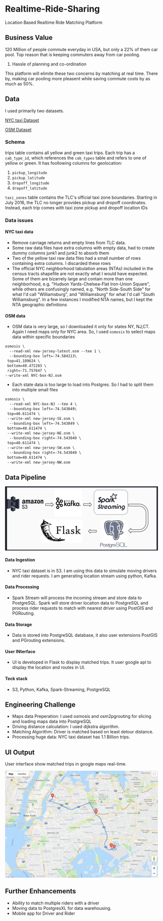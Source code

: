 # Realtime-Ride-Sharing
Location Based Realtime Ride Matching Platform

## Business Value

120 Million of people commute everyday in USA, but only a 22% of them car pool. 
Top reason that is keeping commuters away from car pooling.

1. Hassle of planning and co-ordination

This platform will elimite these two concerns by matching at real time. There by, making car pooling more pleasent while saving commute costs by as much as 50%. 

## Data

I used primarily two datasets.

[NYC taxi Dataset](https://registry.opendata.aws/nyc-tlc-trip-records-pds/)

[OSM Dataset](http://download.geofabrik.de/north-america.html)


### Schema

trips table contains all yellow and green taxi trips. Each trip has a `cab_type_id`, which references the `cab_types` table and refers to one of yellow or green. 
It has foollowing columns for geolocation:

1. `pickup_longitude`
2. `pickup_latitude`
3. `dropoff_longitude`
4. `dropoff_latitude`

`taxi_zones` table contains the TLC's official taxi zone boundaries. Starting in July 2016, the TLC no longer provides pickup and dropoff coordinates. Instead, each trip comes with taxi zone pickup and dropoff location IDs

### Data issues

#### NYC taxi data
* Remove carriage returns and empty lines from TLC data. 
* Some raw data files have extra columns with empty data, had to create dummy columns junk1 and junk2 to absorb them
* Two of the yellow taxi raw data files had a small number of rows containing extra columns. I discarded these rows
* The official NYC neighborhood tabulation areas (NTAs) included in the census tracts shapefile are not exactly what I would have expected. Some of them are bizarrely large and contain more than one neighborhood, e.g. "Hudson Yards-Chelsea-Flat Iron-Union Square", while others are confusingly named, e.g. "North Side-South Side" for what I'd call "Williamsburg", and "Williamsburg" for what I'd call "South Williamsburg". In a few instances I modified NTA names, but I kept the NTA geographic definitions

#### OSM data
* OSM data is very large, so I downloaded it only for states NY, NJ,CT. Again I need maps only for NYC area. So, I used `osmosis` to select maps data within specific boundaries

```
osmosis \
  --read-xml new-jersey-latest.osm --tee 1 \
  --bounding-box left=-74.584213\
 top=41.189624 \
 bottom=40.472283 \
 right=-71.757647 \
--write-xml NYC-box-NJ.osm
```
* Each state data is too large to load into Postgres. So I had to split them into multiple small files
```
osmosis \
  --read-xml NYC-box-NJ --tee 4 \
  --bounding-box left=-74.543049\
 top=40.611474 \
 --write-xml new-jersey-SE.osm \
  --bounding-box left=-74.543049 \
 bottom=40.611474 \
 --write-xml new-jersey-NE.osm \
  --bounding-box right=-74.543049 \
 top=40.611474 \
 --write-xml new-jersey-SW.osm \
  --bounding-box right=-74.543049 \
 bottom=40.611474 \
 --write-xml new-jersey-NW.osm
```
## Data Pipeline

![alt text](https://github.com/sivakreddy/Realtime-Ride-Sharing/blob/master/Screen%20Shot%202019-02-19%20at%208.37.33%20AM.png)

#### Data Ingestion

* NYC taxi dataset is in S3. I am using this data to simulate moving drivers and rider requests. I am generating location stream using python, Kafka. 

#### Data Processing

* Spark Stream will process the incoming stream and store data to PostgreSQL. Spark will store driver location data to PostgreSQL and process rider requests to match with nearest driver using PostGIS and PGRouting.

#### Data Storage

* Data is stored into PostgreSQL database, it also user extensions PostGIS and PGrouting extensions. 

#### User INterface

* UI is developed in Flask to display matched trips. It user google api to display the location and routes in UI.

#### Teck stack

* S3, Python, Kafka, Spark-Streaming, PostgreSQL


## Engineering Challenge

* Maps data Preperation: I used osmosis and osm2pgrouting for slicing and loading maps data into PostgreSQL
* Driving distance calculation: I used dijkstra algorithm.
* Matching Algorithm: Driver is matched based on least detour distance.
* Processing huge data: NYC taxi dataset has 1.1 Billion trips.


## UI Output

User interface show matched trips in google maps real-time.

![alt text](https://github.com/sivakreddy/Realtime-Ride-Sharing/blob/master/Screen%20Shot%202019-02-18%20at%207.44.09%20PM.png)

## Further Enhancements

* Ability to match multiple riders with a driver
* Moving data to PostgresXL for data warehousing.
* Mobile app for Driver and Rider
